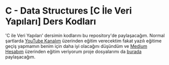 # C - Data Structures [C İle Veri Yapıları] Ders Kodları
'C ile Veri Yapıları' dersimin kodlarını bu repository'de paylaşacağım.
Normal şartlarda <a href="https://www.youtube.com/watch?v=yl8eNFpIMVE">YouTube Kanalım</a> üzerinden eğitim verecektim fakat yazılı eğitime geçiş yapmamın benim için daha iyi olacağını düşündüm ve <a href="https://medium.com/@yasirsey">Medium Hesabım</a> üzerinden eğitim veriyorum proje dosyalarımı da <a href="https://github.com/yasirsey">burada</a> paylaşacağım.
